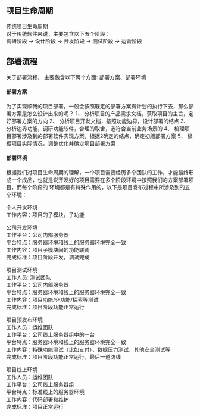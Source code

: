 ## 项目生命周期
传统项目生命周期  
对于传统软件来说，主要包含以下五个阶段：  
调研阶段 -> 设计阶段 -> 开发阶段 -> 测试阶段 -> 运营阶段

## 部署流程
关于部署流程， 主要包含以下两个方面: 部署方案、部署环境

#### 部署方案  
为了实现顺畅的项目部署，一般会按照既定的部署方案有计划的执行下去，那么部署方案是怎么设计出来的呢？
 1、 分析项目的产品需求文档，获取项目的主旨，定好部署方案的方向
 2、 分析项目开发文档，按照功能边界，设计部署的结点
 3、 分析边界功能，调研功能软件，合理的取舍，选符合当前业务场景的
 4、 梳理项目部署涉及到的部署软件实现方案，根据2确定的结点，确定初版部署方案
 5、 根据项目实际情况，调整优化并确定项目部署方案
 
#### 部署环境
根据我们对项目生命周期的理解，一个项目需要经历多个团队的工作，才能最终形成一个成品，也就是说开发好的项目需要在多个阶段环境中按照我们的方案部署项目，而每个阶段的
环境都是有特殊作用的，以下是项目发布过程中所涉及到的五个环境：
 
个人开发环境    
 工作内容：项目的子模块，子功能  
 
 公司开发环境  
 工作平台：公司内部服务器  
 平台特点：服务器环境和线上的服务器环境完全一致  
 工作内容：项目子模块间的功能联调  
 完成标准：项目阶段开发，调试完成  
 
 项目测试环境  
 工作人员: 测试团队  
 工作平台：公司内部服务器   
 平台特点：服务器环境和线上的服务器环境完全一致  
 工作内容：项目功能/非功能/探索等测试  
 完成标准：项目阶段功能正常运行  
 
 项目预发布环境  
 工作人员：运维团队  
 工作平台：公司线上服务器组中的一台  
 平台特点：服务器环境和线上的服务器环境完全一致  
 工作内容：特殊功能测试（比如支付）、数据压力测试、其他安全测试等  
 完成标准：项目阶段功能正常运行，最后一道防线  
 
 项目线上环境  
 工作人员：运维团队  
 工作平台：公司线上服务器组  
 平台特点：标准线上的服务器环境  
 工作内容：代码部署和维护  
 完成标准：项目正常运行  
